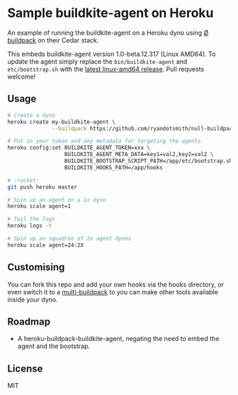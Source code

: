 # Sample buildkite-agent on Heroku

An example of running the buildkite-agent on a Heroku dyno using [Ø buildpack](https://github.com/ryandotsmith/null-buildpack) on their Cedar stack.

This embeds buildkite-agent version 1.0-beta.12.317 (Linux AMD64). To update the agent simply replace the `bin/buildkite-agent` and `etc/bootstrap.sh` with the [latest linux-amd64 release](https://github.com/buildkite/agent/releases). Pull requests welcome!

## Usage

```bash
# Create a dyno
heroku create my-buildkite-agent \
              --buildpack https://github.com/ryandotsmith/null-buildpack.git

# Put in your token and any metadata for targeting the agents
heroku config:set BUILDKITE_AGENT_TOKEN=xxx \
                  BUILDKITE_AGENT_META_DATA=key1=val2,key2=val2 \
                  BUILDKITE_BOOTSTRAP_SCRIPT_PATH=/app/etc/bootstrap.sh \
                  BUILDKITE_HOOKS_PATH=/app/hooks

# :rocket:
git push heroku master

# Spin up an agent on a 1x dyno
heroku scale agent=1

# Tail the logs
heroku logs -t

# Spin up an squadron of 2x agent dynos
heroku scale agent=24:2X
```

## Customising

You can fork this repo and add your own hooks via the hooks directory, or even switch it to a [multi-buildpack](https://github.com/ddollar/heroku-buildpack-multi) to you can make other tools available inside your dyno.

## Roadmap

* A heroku-buildpack-buildkite-agent, negating the need to embed the agent and the bootstrap.

## License

MIT
